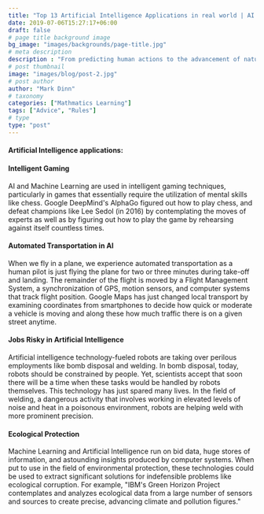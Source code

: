 ```yaml
---
title: "Top 13 Artificial Intelligence Applications in real world | AI Use Cases"
date: 2019-07-06T15:27:17+06:00
draft: false
# page title background image
bg_image: "images/backgrounds/page-title.jpg"
# meta description
description : "From predicting human actions to the advancement of natural language processing, Artificial Intelligence is the field that is giving a new direction to the living of a normal person. Advanced analytics such as AI and machine learning are becoming effectively critical to the development of innovative, differentiated, competitive, and successful businesses and products."
# post thumbnail
image: "images/blog/post-2.jpg"
# post author
author: "Mark Dinn"
# taxonomy
categories: ["Mathmatics Learning"]
tags: ["Advice", "Rules"]
# type
type: "post"
---
```


#### Artificial Intelligence applications: 
#### Intelligent Gaming 
AI and Machine Learning are used in intelligent gaming techniques, particularly in games that essentially require the utilization of mental skills like chess. Google DeepMind's AlphaGo figured out how to play chess, and defeat champions like Lee Sedol (in 2016) by contemplating the moves of experts as well as by figuring out how to play the game by rehearsing against itself countless times. 

#### Automated Transportation in AI
When we fly in a plane, we experience automated transportation as a human pilot is just flying the plane for two or three minutes during take-off and landing. The remainder of the flight is moved by a Flight Management System, a synchronization of GPS, motion sensors, and computer systems that track flight position. Google Maps has just changed local transport by examining coordinates from smartphones to decide how quick or moderate a vehicle is moving and along these how much traffic there is on a given street anytime. 

#### Jobs Risky in Artificial Intelligence 
Artificial intelligence technology-fueled robots are taking over perilous employments like bomb disposal and welding. In bomb disposal, today, robots should be constrained by people. Yet, scientists accept that soon there will be a time when these tasks would be handled by robots themselves. This technology has just spared many lives. In the field of welding, a dangerous activity that involves working in elevated levels of noise and heat in a poisonous environment, robots are helping weld with more prominent precision.

#### Ecological Protection 
Machine Learning and Artificial Intelligence run on bid data, huge stores of information, and astounding insights produced by computer systems. When put to use in the field of environmental protection, these technologies could be used to extract significant solutions for indefensible problems like ecological corruption. For example, "IBM's Green Horizon Project contemplates and analyzes ecological data from a large number of sensors and sources to create precise, advancing climate and pollution figures." 
